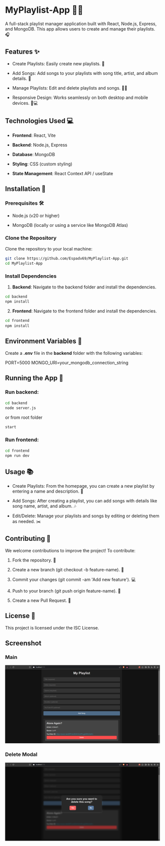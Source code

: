 # MyPlaylist-App 🎵🎶

A full-stack playlist manager application built with React, Node.js, Express, and MongoDB. This app allows users to create and manage their playlists. 🎧

## Features ✨

- Create Playlists: Easily create new playlists. 📜

- Add Songs: Add songs to your playlists with song title, artist, and album details. 🎵

- Manage Playlists: Edit and delete playlists and songs. 📝❌

- Responsive Design: Works seamlessly on both desktop and mobile devices. 📱💻

## Technologies Used 💻

- **Frontend**: React, Vite

- **Backend**: Node.js, Express

- **Database**: MongoDB

- **Styling**: CSS (custom styling)

- **State Management**: React Context API / useState

## Installation 🚀

### Prerequisites 🛠️

- Node.js (v20 or higher)

- MongoDB (locally or using a service like MongoDB Atlas)

### Clone the Repository

Clone the repository to your local machine:

```bash
git clone https://github.com/Espadv69/MyPlaylist-App.git
cd MyPlaylist-App
```

### Install Dependencies

1. **Backend**: Navigate to the backend folder and install the dependencies.

```bash
cd backend
npm install
```

2. **Frontend**: Navigate to the frontend folder and install the dependencies.

```bash
cd frontend
npm install
```

## Environment Variables 🔑

Create a **.env** file in the **backend** folder with the following variables:

PORT=5000
MONGO_URI=your_mongodb_connection_string

## Running the App 🎉

### Run **backend**:

```bash
cd backend
node server.js
```

or from root folder

```bash
start
```

### Run **frontend**:

```bash
cd frontend
npm run dev
```

## Usage 📚

- Create Playlists: From the homepage, you can create a new playlist by entering a name and description. 🎨

- Add Songs: After creating a playlist, you can add songs with details like song name, artist, and album. 🎶

- Edit/Delete: Manage your playlists and songs by editing or deleting them as needed. ✂️

## Contributing 🤝

We welcome contributions to improve the project! To contribute:

1. Fork the repository. 🍴

2. Create a new branch (git checkout -b feature-name). 🌱

3. Commit your changes (git commit -am 'Add new feature'). 💻

4. Push to your branch (git push origin feature-name). 🚀

5. Create a new Pull Request. 🔄

## License 📜

This project is licensed under the ISC License.

## Screenshot

### Main
![Project Preview](./imagesPreview/myPlaylist.png)
### Delete Modal
![Project Modal Preview](./imagesPreview/myPlaylistModal.png)
